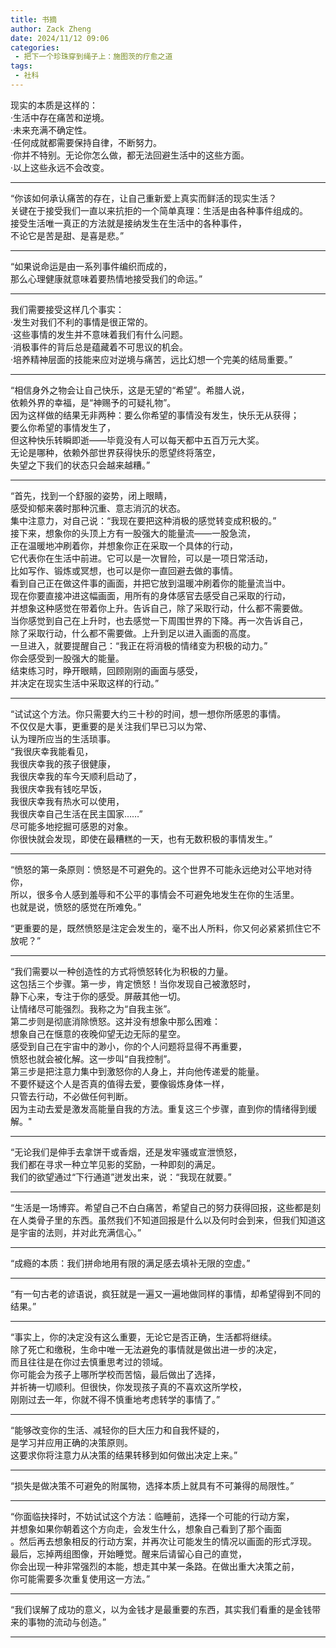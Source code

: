 ```yaml
---
title: 书摘
author: Zack Zheng
date: 2024/11/12 09:06
categories:
 - 把下一个珍珠穿到绳子上：施图茨的疗愈之道
tags:
 - 社科
---
```


现实的本质是这样的：          
  ·生活中存在痛苦和逆境。      
	·未来充满不确定性。   
	·任何成就都需要保持自律，不断努力。   
	·你并不特别。无论你怎么做，都无法回避生活中的这些方面。   
	·以上这些永远不会改变。    

-----------------------------

“你该如何承认痛苦的存在，让自己重新爱上真实而鲜活的现实生活？    
关键在于接受我们一直以来抗拒的一个简单真理：生活是由各种事件组成的。    
接受生活唯一真正的方法就是接纳发生在生活中的各种事件，    
不论它是苦是甜、是喜是悲。”


-------------------------------

“如果说命运是由一系列事件编织而成的，   
那么心理健康就意味着要热情地接受我们的命运。”

-------------------------------

我们需要接受这样几个事实：         
	·发生对我们不利的事情是很正常的。    
	·这些事情的发生并不意味着我们有什么问题。     
	·消极事件的背后总是蕴藏着不可思议的机会。     
	·培养精神层面的技能来应对逆境与痛苦，远比幻想一个完美的结局重要。”     

-------------------------------


“相信身外之物会让自己快乐，这是无望的“希望”。希腊人说，   
依赖外界的幸福，是“神赐予的可疑礼物”。   
因为这样做的结果无非两种：要么你希望的事情没有发生，快乐无从获得；   
要么你希望的事情发生了，   
但这种快乐转瞬即逝——毕竟没有人可以每天都中五百万元大奖。  
无论是哪种，依赖外部世界获得快乐的愿望终将落空，  
失望之下我们的状态只会越来越糟。”   


--------------------------------


“首先，找到一个舒服的姿势，闭上眼睛，  
感受抑郁来袭时那种沉重、意志消沉的状态。  
集中注意力，对自己说：“我现在要把这种消极的感觉转变成积极的。”  
接下来，想象你的头顶上方有一股强大的能量流——一股急流，  
正在温暖地冲刷着你，并想象你正在采取一个具体的行动，  
它代表你在生活中前进。它可以是一次冒险，可以是一项日常活动，  
比如写作、锻炼或冥想，也可以是你一直回避去做的事情。  
看到自己正在做这件事的画面，并把它放到温暖冲刷着你的能量流当中。  
现在你要直接冲进这幅画面，用所有的身体感官去感受自己采取的行动，  
并想象这种感觉在带着你上升。告诉自己，除了采取行动，什么都不需要做。  
当你感觉到自己在上升时，也去感觉一下周围世界的下降。再一次告诉自己，  
除了采取行动，什么都不需要做。上升到足以进入画面的高度。  
一旦进入，就要提醒自己：“我正在将消极的情绪变为积极的动力。”  
你会感受到一股强大的能量。  
结束练习时，睁开眼睛，回顾刚刚的画面与感受，  
并决定在现实生活中采取这样的行动。”  


---------------------------------


“试试这个方法。你只需要大约三十秒的时间，想一想你所感恩的事情。   
不仅仅是大事，更重要的是关注我们早已习以为常、   
认为理所应当的生活琐事。   
“我很庆幸我能看见，   
我很庆幸我的孩子很健康，   
我很庆幸我的车今天顺利启动了，   
我很庆幸我有钱吃早饭，   
我很庆幸我有热水可以使用，   
我很庆幸自己生活在民主国家……”   
尽可能多地挖掘可感恩的对象。   
你很快就会发现，即使在最糟糕的一天，也有无数积极的事情发生。”   

----------------------------------

“愤怒的第一条原则：愤怒是不可避免的。这个世界不可能永远绝对公平地对待你，   
所以，很多令人感到羞辱和不公平的事情会不可避免地发生在你的生活里。   
也就是说，愤怒的感觉在所难免。”    

“更重要的是，既然愤怒是注定会发生的，毫不出人所料，你又何必紧紧抓住它不放呢？”

----------------------------------

“我们需要以一种创造性的方式将愤怒转化为积极的力量。     
这包括三个步骤。第一步，肯定愤怒！当你发现自己被激怒时，   
静下心来，专注于你的感受。屏蔽其他一切。   
让情绪尽可能强烈。我称之为“自我主张”。   
第二步则是彻底消除愤怒。这并没有想象中那么困难：   
想象自己在惬意的夜晚仰望无边无际的星空。   
感受到自己在宇宙中的渺小，你的个人问题将显得不再重要，  
愤怒也就会被化解。这一步叫“自我控制”。   
第三步是把注意力集中到激怒你的人身上，并向他传递爱的能量。   
不要怀疑这个人是否真的值得去爱，要像锻炼身体一样，   
只管去行动，不必做任何判断。   
因为主动去爱是激发高能量自我的方法。重复这三个步骤，直到你的情绪得到缓解。"


----------------------------------

“无论我们是伸手去拿饼干或香烟，还是发牢骚或宣泄愤怒，   
我们都在寻求一种立竿见影的奖励，一种即刻的满足。   
我们的欲望通过“下行通道”迸发出来，说：“我现在就要。”   


-----------------------------------

“生活是一场博弈。希望自己不白白痛苦，希望自己的努力获得回报，这些都是刻在人类骨子里的东西。虽然我们不知道回报是什么以及何时会到来，但我们知道这是宇宙的法则，并对此充满信心。”


-----------------------------------

“成瘾的本质：我们拼命地用有限的满足感去填补无限的空虚。”

-----------------------------------


“有一句古老的谚语说，疯狂就是一遍又一遍地做同样的事情，却希望得到不同的结果。”

-----------------------------------

“事实上，你的决定没有这么重要，无论它是否正确，生活都将继续。   
除了死亡和缴税，生命中唯一无法避免的事情就是做出进一步的决定，   
而且往往是在你过去慎重思考过的领域。   
你可能会为孩子上哪所学校而苦恼，最后做出了选择，   
并祈祷一切顺利。但很快，你发现孩子真的不喜欢这所学校，   
刚刚过去一年，你就不得不慎重地考虑转学的事情了。”    

------------------------------------

“能够改变你的生活、减轻你的巨大压力和自我怀疑的，   
是学习并应用正确的决策原则。    
这要求你将注意力从决策的结果转移到如何做出决定上来。”    

------------------------------------


“损失是做决策不可避免的附属物，选择本质上就具有不可兼得的局限性。”


-------------------------------------

“你面临抉择时，不妨试试这个方法：临睡前，选择一个可能的行动方案，   
并想象如果你朝着这个方向走，会发生什么，想象自己看到了那个画面   
。然后再去想象相反的行动方案，并再次让可能发生的情况以画面的形式浮现。   
最后，忘掉两组图像，开始睡觉。醒来后请留心自己的直觉，   
你会出现一种非常强烈的本能，想走其中某一条路。在做出重大决策之前，   
你可能需要多次重复使用这一方法。”    


-------------------------------------

“我们误解了成功的意义，以为金钱才是最重要的东西，其实我们看重的是金钱带来的事物的流动与创造。”

------------------------------------



